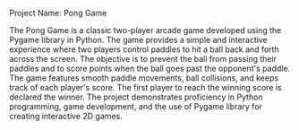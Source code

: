 Project Name: Pong Game

The Pong Game is a classic two-player arcade game developed using the Pygame library in Python. The game provides a simple and interactive experience where two players control paddles to hit a ball back and forth across the screen. The objective is to prevent the ball from passing their paddles and to score points when the ball goes past the opponent's paddle. The game features smooth paddle movements, ball collisions, and keeps track of each player's score. The first player to reach the winning score is declared the winner. The project demonstrates proficiency in Python programming, game development, and the use of Pygame library for creating interactive 2D games.




